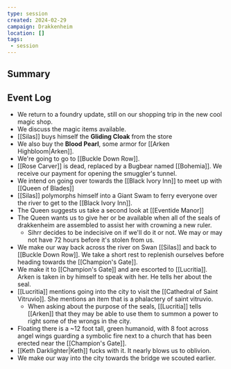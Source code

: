 ```yaml
---
type: session
created: 2024-02-29
campaign: Drakkenheim
location: []
tags:
 - session
---
```



## Summary

## Event Log

- We return to a foundry update, still on our shopping trip in the new cool magic shop.
- We discuss the magic items available.
- [[Silas]] buys himself the **Gliding Cloak** from the store
- We also buy the **Blood Pearl**, some armor for [[Arken Highbloom|Arken]].
- We're going to go to [[Buckle Down Row]].
- [[Rose Carver]] is dead, replaced by a Bugbear named [[Bohemia]]. We receive our payment for opening the smuggler's tunnel.
- We intend on going over towards the [[Black Ivory Inn]] to meet up with [[Queen of Blades]]
- [[Silas]] polymorphs himself into a Giant Swam to ferry everyone over the river to get to the [[Black Ivory Inn]].
- The Queen suggests us take a second look at [[Eventide Manor]]
- The Queen wants us to give her or be available when all of the seals of drakkenheim are assembled to assist her with crowning a new ruler.
	- Sihrr decides to be indecisive on if we'll do it or not. We may or may not have 72 hours before it's stolen from us.
- We make our way back across the river on Swan [[Silas]] and back to [[Buckle Down Row]]. We take a short rest to replenish ourselves before heading towards the [[Champion's Gate]].
- We make it to [[Champion's Gate]] and are escorted to [[Lucritia]]. Arken is taken in by himself to speak with her. He tells her about the seal.
- [[Lucritia]] mentions going into the city to visit the [[Cathedral of Saint Vitruvio]]. She mentions an item that is a phalactery of saint vitruvio.
	- When asking about the purpose of the seals, [[Lucritia]] tells [[Arken]] that they may be able to use them to summon a power to right some of the wrongs in the city.
- Floating there is a ~12 foot tall, green humanoid, with 8 foot across angel wings guarding a symbolic fire next to a church that has been erected near the [[Champion's Gate]].
- [[Keth Darklighter|Keth]] fucks with it. It nearly blows us to oblivion.
- We make our way into the city towards the bridge we scouted earlier.


